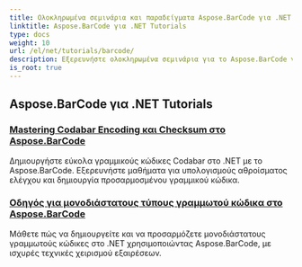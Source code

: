 ```yaml
---
title: Ολοκληρωμένα σεμινάρια και παραδείγματα Aspose.BarCode για .NET
linktitle: Aspose.BarCode για .NET Tutorials
type: docs
weight: 10
url: /el/net/tutorials/barcode/
description: Εξερευνήστε ολοκληρωμένα σεμινάρια για το Aspose.BarCode για .NET. Μάθετε να δημιουργείτε, να προσαρμόζετε και να διαχειρίζεστε γραμμωτούς κώδικες με λεπτομερείς, βήμα προς βήμα οδηγούς.
is_root: true
---
```


## Aspose.BarCode για .NET Tutorials
### [Mastering Codabar Encoding και Checksum στο Aspose.BarCode](./mastering-codabar-encoding-and-checksum/)
Δημιουργήστε εύκολα γραμμικούς κώδικες Codabar στο .NET με το Aspose.BarCode. Εξερευνήστε μαθήματα για υπολογισμούς αθροίσματος ελέγχου και δημιουργία προσαρμοσμένου γραμμικού κώδικα.
### [Οδηγός για μονοδιάστατους τύπους γραμμωτού κώδικα στο Aspose.BarCode](./guide-one-dimensional-barcode-types/)
Μάθετε πώς να δημιουργείτε και να προσαρμόζετε μονοδιάστατους γραμμωτούς κώδικες στο .NET χρησιμοποιώντας Aspose.BarCode, με ισχυρές τεχνικές χειρισμού εξαιρέσεων.